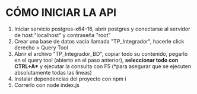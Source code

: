 # CÓMO INICIAR LA API
1) Iniciar servicio postgres-x64-16, abrir postgres y conectarse al servidor de host "localhost" y contraseña "root"
2) Crear una base de datos vacía llamada "TP_Integrador", hacerle click derecho > Query Tool
3) Abrir el archivo "TP_Integrador_BD", copiar todo su contenido, pegarlo en el query tool (abierto en el paso anterior), **seleccionar todo con CTRL+A\*** y ejecutar la consulta con F5 (*para asegurar que se ejecuten absolutamente todas las líneas)
4) Instalar dependencias del proyecto con npm i
5) Correrlo con node index.js